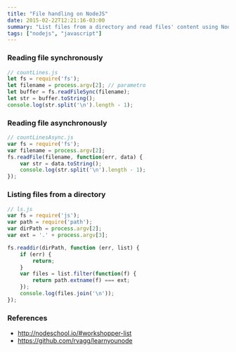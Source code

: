 ```yaml
---
title: "File handling on NodeJS"
date: 2015-02-22T12:21:16-03:00
summary: "List files from a directory and read files' content using NodeJS."
tags: ["nodejs", "javascript"]
---
```


### Reading file synchronously
```js
// countLines.js
let fs = require('fs');
let filename = process.argv[2]; // parametro
let buffer = fs.readFileSync(filename);
let str = buffer.toString();
console.log(str.split('\n').length - 1);
```

### Reading file asynchronously
```js
// countLinesAsync.js
var fs = require('fs');
var filename = process.argv[2];
fs.readFile(filename, function(err, data) {
    var str = data.toString();
    console.log(str.split('\n').length - 1);
});
```

### Listing files from a directory
```js
// ls.js
var fs = require('js');
var path = require('path');
var dirPath = process.argv[2];
var ext = '.' + process.argv[3];

fs.readdir(dirPath, function (err, list) {
    if (err) {
        return;
    }
    var files = list.filter(function(f) {
        return path.extname(f) === ext;
    });
    console.log(files.join('\n'));
});
```

### References
* http://nodeschool.io/#workshopper-list
* https://github.com/rvagg/learnyounode